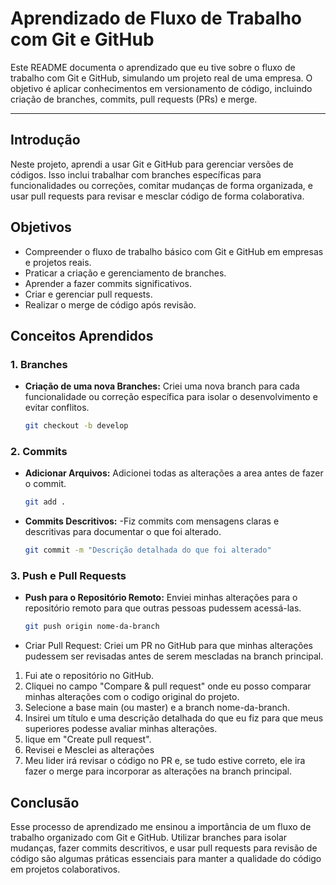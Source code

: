 # Aprendizado de Fluxo de Trabalho com Git e GitHub
Este README documenta o aprendizado que eu tive sobre o fluxo de trabalho com Git e GitHub, simulando um projeto real de uma empresa.
O objetivo é aplicar conhecimentos em versionamento de código, incluindo criação de branches, commits, pull requests (PRs) e merge.

---

## Introdução

Neste projeto, aprendi a usar Git e GitHub para gerenciar versões de códigos.
Isso inclui trabalhar com branches específicas para funcionalidades ou correções, comitar mudanças de forma organizada, e usar pull requests para revisar e mesclar código de forma colaborativa.

## Objetivos

- Compreender o fluxo de trabalho básico com Git e GitHub em empresas e projetos reais.
- Praticar a criação e gerenciamento de branches.
- Aprender a fazer commits significativos.
- Criar e gerenciar pull requests.
- Realizar o merge de código após revisão.

## Conceitos Aprendidos

### 1. Branches

- **Criação de uma nova Branches:**
  Criei uma nova branch para cada funcionalidade ou correção específica para isolar o desenvolvimento e evitar conflitos.

  ```sh
  git checkout -b develop

### 2. Commits
- **Adicionar Arquivos:**
  Adicionei todas as alterações a area antes de fazer o commit.

  ```sh
  git add .
  
- **Commits Descritivos:**
  -Fiz commits com mensagens claras e descritivas para documentar o que foi alterado.
  
  ```sh
  git commit -m "Descrição detalhada do que foi alterado"

### 3. Push e Pull Requests
- **Push para o Repositório Remoto:**
Enviei minhas alterações para o repositório remoto para que outras pessoas pudessem acessá-las.

  ```sh
  git push origin nome-da-branch
  
- Criar Pull Request:
Criei um PR no GitHub para que minhas alterações pudessem ser revisadas antes de serem mescladas na branch principal.

1. Fui ate o repositório no GitHub.
2. Cliquei no campo "Compare & pull request" onde eu posso comparar minhas alterações com o codigo original do projeto.
3. Selecione a base main (ou master) e a branch nome-da-branch.
4. Insirei um título e uma descrição detalhada do que eu fiz para que meus superiores podesse avaliar minhas alterações.
5. lique em "Create pull request".
6. Revisei e Mesclei as alterações
7. Meu lider irá revisar o código no PR e, se tudo estive correto, ele ira fazer o merge para incorporar as alterações na branch principal.

## Conclusão
Esse processo de aprendizado me ensinou a importância de um fluxo de trabalho organizado com Git e GitHub.
Utilizar branches para isolar mudanças, fazer commits descritivos, e usar pull requests para revisão de código são algumas práticas essenciais para manter a qualidade do código em projetos colaborativos.

